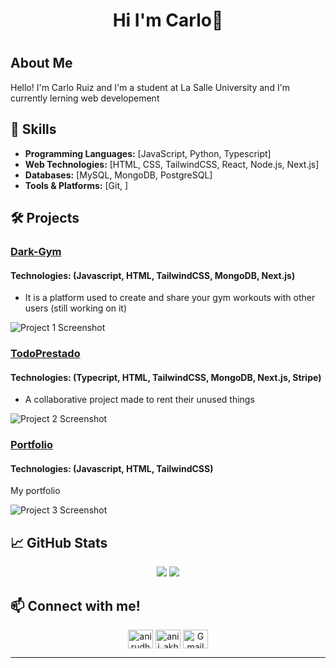 <h1 align = center> Hi I'm Carlo👋<h1>

## About Me

Hello! I'm Carlo Ruiz and I'm a student at La Salle University and  I'm currently lerning web developement

## 🚀 Skills

- **Programming Languages:** [JavaScript, Python, Typescript]
- **Web Technologies:** [HTML, CSS, TailwindCSS, React, Node.js, Next.js]
- **Databases:** [MySQL, MongoDB, PostgreSQL]
- **Tools & Platforms:** [Git, ]

## 🛠️ Projects

### [Dark-Gym](https://dark-gym-iz62.vercel.app/)
#### Technologies: (Javascript, HTML, TailwindCSS, MongoDB, Next.js)
- It is a platform used to create and share your gym workouts with other users (still working on it)

![Project 1 Screenshot](link-to-screenshot)

### [TodoPrestado](link-to-project-2)
#### Technologies: (Typecript, HTML, TailwindCSS, MongoDB, Next.js, Stripe)
- A collaborative project made to rent their unused things

![Project 2 Screenshot](link-to-screenshot)

### [Portfolio](link-to-project-3)
#### Technologies: (Javascript, HTML, TailwindCSS)
My portfolio

![Project 3 Screenshot](link-to-screenshot)

## 📈 GitHub Stats

<div align =center>
    <img src=https://github-readme-stats.vercel.app/api?username=Carlo068&show_icons=true&theme=radical></img>
    <img src=https://github-readme-stats.vercel.app/api/top-langs?username=Carlo068&show_icons=true&theme=radical&layout=compact></img>
</div>

## 📫 Connect with me!

<p align="center">
<a href="https://linkedin.com/in/anirudh-rai-072732220" target="blank"><img align="center" src="https://raw.githubusercontent.com/rahuldkjain/github-profile-readme-generator/master/src/images/icons/Social/linked-in-alt.svg" alt="anirudh-rai-072732220" height="30" width="40" /></a> 
<a href="https://instagram.com/anii_akhil" target="blank"><img align="center" src="https://raw.githubusercontent.com/rahuldkjain/github-profile-readme-generator/master/src/images/icons/Social/instagram.svg" alt="anii_akhil" height="30" width="40" /></a>
<a href = "mailto: oumw.udesh@gmail.com"><img align="center" src="https://seeklogo.com/images/G/gmail-new-2020-logo-32DBE11BB4-seeklogo.com.png" alt="Gmail" width="40" height="30"></a>
</p>

---
